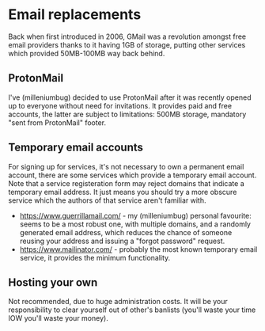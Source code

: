 # Email replacements

Back when first introduced in 2006, GMail was a revolution amongst free email providers thanks to it having 1GB of storage, putting other services which provided 50MB-100MB way back behind. 

## ProtonMail

I've (milleniumbug) decided to use ProtonMail after it was recently opened up to everyone without need for invitations. It provides paid and free accounts, the latter are subject to limitations: 500MB storage, mandatory "sent from ProtonMail" footer. 

## Temporary email accounts

For signing up for services, it's not necessary to own a permanent email account, there are some services which provide a temporary email account. Note that a service registeration form may reject domains that indicate a temporary email address. It just means you should try a more obscure service which the authors of that service aren't familiar with.

- https://www.guerrillamail.com/ - my (milleniumbug) personal favourite: seems to be a most robust one, with multiple domains, and a randomly generated email address, which reduces the chance of someone reusing your address and issuing a "forgot password" request.
- https://www.mailinator.com/ - probably the most known temporary email service, it provides the minimum functionality.

## Hosting your own

Not recommended, due to huge administration costs. It will be your responsibility to clear yourself out of other's banlists (you'll waste your time IOW you'll waste your money).